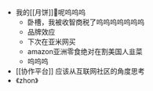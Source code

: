 - 我的[[月饼]]🥮呢呜呜呜
	- 卧槽，我被收智商税了呜呜呜呜呜呜呜
	- 品牌效应
	- 下次在亚米网买
	- amazon亚洲零食绝对在割美国人韭菜
	- 呜呜呜
- [[协作平台]] 应该从互联网社区的角度思考
- 《zhon》